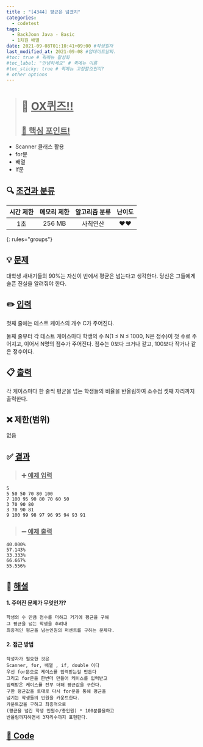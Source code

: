 ```yaml
---
title : "[4344] 평균은 넘겠지"
categories:
  - codetest
tags:
  - BackJoon Java - Basic
  - 1차원 배열
date: 2021-09-08T01:10:41+09:00 #작성일자
last_modified_at: 2021-09-08 #업데이트날짜.
#toc: true # 퀵메뉴 활성화
#toc_label: "안녕하세요" # 퀵메뉴 이름
#toc_sticky: true # 퀵메뉴 고정할것인지?
# other options
---
```

> # 📜 <u>OX퀴즈!!</u> 
> ## <u>📌 핵심 포인트!</u> 
* Scanner 클래스 활용
* for문
* 배열
* If문


## 🔍 <u>조건과 분류</u>

| 시간 제한  | 메모리 제한  |  알고리즘 분류 | 난이도 
|:-------------:|:---------------:|:-----------:|:---------:
| 1초 | 256 MB | 사칙연산 | ❤️❤️ 
{: rules="groups"}

## 💡 <u>문제</u> 
대학생 새내기들의 90%는 자신이 반에서 평균은 넘는다고 생각한다. 당신은 그들에게 슬픈 진실을 알려줘야 한다.

## ✏️ <u>입력</u>
첫째 줄에는 테스트 케이스의 개수 C가 주어진다.

둘째 줄부터 각 테스트 케이스마다 학생의 수 N(1 ≤ N ≤ 1000, N은 정수)이 첫 수로 주어지고, 이어서 N명의 점수가 주어진다. 점수는 0보다 크거나 같고, 100보다 작거나 같은 정수이다.

## 📋 <u>출력</u>
각 케이스마다 한 줄씩 평균을 넘는 학생들의 비율을 반올림하여 소수점 셋째 자리까지 출력한다.

## ❌ 제한(범위)
없음

## ✅ <u>결과</u>
> ### ➕ <u>예제 입력</u>
	5
	5 50 50 70 80 100
	7 100 95 90 80 70 60 50
	3 70 90 80
	3 70 90 81
	9 100 99 98 97 96 95 94 93 91
		
> ### ➖ <u>예제 출력</u>
	40.000%
	57.143%
	33.333%
	66.667%
	55.556%

## 💭 <u>해설</u>
#### 1. 주어진 문제가 무엇인가?
	학생의 수 만큼 점수를 더하고 거기에 평균을 구해
	그 평균을 넘는 학생을 추려내
	최종적인 평균을 넘는인원의 퍼센트를 구하는 문제다.
	
#### 2. 접근 방법
	작성자가 필요한 것은 
	Scanner, for, 배열 , if, double 이다
	우선 for문으로 케이스를 입력받는걸 만든다
	그리고 for문을 한번더 만들어 케이스를 입력받고
	입력받은 케이스를 전부 더해 평균값을 구한다.
	구한 평균값을 토대로 다시 for문을 통해 평균을
	넘기는 학생들의 인원을 카운트한다.
	카운트값을 구하고 최종적으로 
	(평균을 넘긴 학생 인원수/총인원) * 100분률을하고
	반올림까지하면서 3자리수까지 표현한다.	 	

## <u>📖 <u>Code</u>
<script src="https://gist.github.com/Cononi/652304fdaf472ac7c08060f16f25af61.js"></script>